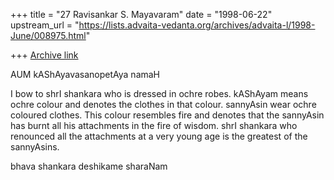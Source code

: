 +++
title = "27 Ravisankar S. Mayavaram"
date = "1998-06-22"
upstream_url = "https://lists.advaita-vedanta.org/archives/advaita-l/1998-June/008975.html"

+++
[Archive link](https://lists.advaita-vedanta.org/archives/advaita-l/1998-June/008975.html)

AUM kAShAyavasanopetAya namaH

I bow to shrI shankara who is dressed in ochre robes. kAShAyam means ochre
colour and denotes the clothes in that colour. sannyAsin wear ochre
coloured clothes. This colour resembles fire and denotes that the
sannyAsin has burnt all his attachments in the fire of wisdom. shrI
shankara who renounced all the attachments at a very young age is the
greatest of the sannyAsins.

bhava shankara deshikame sharaNam

